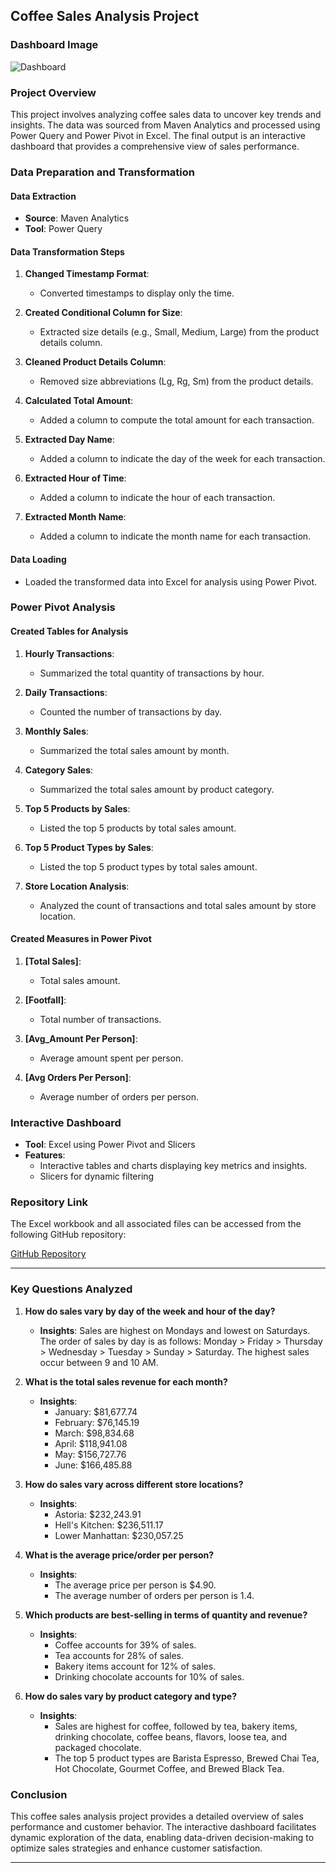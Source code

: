 ## Coffee Sales Analysis Project

### Dashboard Image

![Dashboard](path/to/dashboard_image.png)

### Project Overview

This project involves analyzing coffee sales data to uncover key trends and insights. The data was sourced from Maven Analytics and processed using Power Query and Power Pivot in Excel. The final output is an interactive dashboard that provides a comprehensive view of sales performance.

### Data Preparation and Transformation

#### Data Extraction
- **Source**: Maven Analytics
- **Tool**: Power Query

#### Data Transformation Steps

1. **Changed Timestamp Format**:
   - Converted timestamps to display only the time.

2. **Created Conditional Column for Size**:
   - Extracted size details (e.g., Small, Medium, Large) from the product details column.

3. **Cleaned Product Details Column**:
   - Removed size abbreviations (Lg, Rg, Sm) from the product details.

4. **Calculated Total Amount**:
   - Added a column to compute the total amount for each transaction.

5. **Extracted Day Name**:
   - Added a column to indicate the day of the week for each transaction.

6. **Extracted Hour of Time**:
   - Added a column to indicate the hour of each transaction.

7. **Extracted Month Name**:
   - Added a column to indicate the month name for each transaction.

#### Data Loading

- Loaded the transformed data into Excel for analysis using Power Pivot.

### Power Pivot Analysis

#### Created Tables for Analysis

1. **Hourly Transactions**:
   - Summarized the total quantity of transactions by hour.

2. **Daily Transactions**:
   - Counted the number of transactions by day.

3. **Monthly Sales**:
   - Summarized the total sales amount by month.

4. **Category Sales**:
   - Summarized the total sales amount by product category.

5. **Top 5 Products by Sales**:
   - Listed the top 5 products by total sales amount.

6. **Top 5 Product Types by Sales**:
   - Listed the top 5 product types by total sales amount.

7. **Store Location Analysis**:
   - Analyzed the count of transactions and total sales amount by store location.

#### Created Measures in Power Pivot

1. **[Total Sales]**:
   - Total sales amount.

2. **[Footfall]**:
   - Total number of transactions.

3. **[Avg_Amount Per Person]**:
   - Average amount spent per person.

4. **[Avg Orders Per Person]**:
   - Average number of orders per person.

### Interactive Dashboard

- **Tool**: Excel using Power Pivot and Slicers
- **Features**:
  - Interactive tables and charts displaying key metrics and insights.
  - Slicers for dynamic filtering


### Repository Link

The Excel workbook and all associated files can be accessed from the following GitHub repository:

[GitHub Repository](https://github.com/yourusername/coffee-sales-analysis)

---

### Key Questions Analyzed

1. **How do sales vary by day of the week and hour of the day?**
   - **Insights**: Sales are highest on Mondays and lowest on Saturdays. The order of sales by day is as follows: Monday > Friday > Thursday > Wednesday > Tuesday > Sunday > Saturday. The highest sales occur between 9 and 10 AM.

2. **What is the total sales revenue for each month?**
   - **Insights**:
     - January: $81,677.74
     - February: $76,145.19
     - March: $98,834.68
     - April: $118,941.08
     - May: $156,727.76
     - June: $166,485.88

3. **How do sales vary across different store locations?**
   - **Insights**:
     - Astoria: $232,243.91
     - Hell's Kitchen: $236,511.17
     - Lower Manhattan: $230,057.25

4. **What is the average price/order per person?**
   - **Insights**: 
     - The average price per person is $4.90.
     - The average number of orders per person is 1.4.

5. **Which products are best-selling in terms of quantity and revenue?**
   - **Insights**: 
     - Coffee accounts for 39% of sales.
     - Tea accounts for 28% of sales.
     - Bakery items account for 12% of sales.
     - Drinking chocolate accounts for 10% of sales.

6. **How do sales vary by product category and type?**
   - **Insights**:
     - Sales are highest for coffee, followed by tea, bakery items, drinking chocolate, coffee beans, flavors, loose tea, and packaged chocolate.
     - The top 5 product types are Barista Espresso, Brewed Chai Tea, Hot Chocolate, Gourmet Coffee, and Brewed Black Tea.

### Conclusion

This coffee sales analysis project provides a detailed overview of sales performance and customer behavior. The interactive dashboard facilitates dynamic exploration of the data, enabling data-driven decision-making to optimize sales strategies and enhance customer satisfaction.

---

